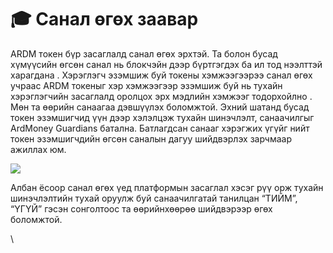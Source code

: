 # 🎓 Санал өгөх заавар

ARDM токен бүр засаглалд санал өгөх эрхтэй. Та болон бусад хүмүүсийн өгсөн санал нь блокчэйн дээр бүртгэгдэх ба ил тод нээлттэй харагдана . Хэрэглэгч эзэмшиж буй токены хэмжээгээрээ санал өгөх учраас ARDM токеныг хэр хэмжээгээр эзэмшиж буй нь тухайн хэрэглэгчийн засаглалд оролцох эрх мэдлийн хэмжээг тодорхойлно . Мөн та өөрийн санаагаа дэвшүүлэх боломжтой. Эхний шатанд бусад токен эзэмшигчид үүн дээр хэлэлцэж тухайн шинэчлэлт, санаачилгыг ArdMoney Guardians батална. Батлагдсан санааг хэрэгжих үгүйг нийт токен эзэмшигчдийн өгсөн саналын дагуу шийдвэрлэх зарчмаар ажиллах юм.

![](https://lh3.googleusercontent.com/1vh10oxPOpvGl\_BBdfKR5nZZNhVZ4e5NgQQSePrKk0ZQGZmSUbdadaf8knuEFxVcAF5iKwFa42J1wVLoUihEd-KApA8a1F9qgXUlm6mGSeWFoLxZjfL\_C5-tXL\_5NML4XYMJHwKBrTejR8ZP\_Ae2Pp4)

Албан ёсоор санал өгөх үед платформын засаглал хэсэг рүү орж тухайн шинэчлэлтийн тухай оруулж буй санаачилгатай танилцан “ТИЙМ”, “ҮГҮЙ” гэсэн сонголтоос та өөрийнхөөрөө шийдвэрээр өгөх боломжтой.

\
